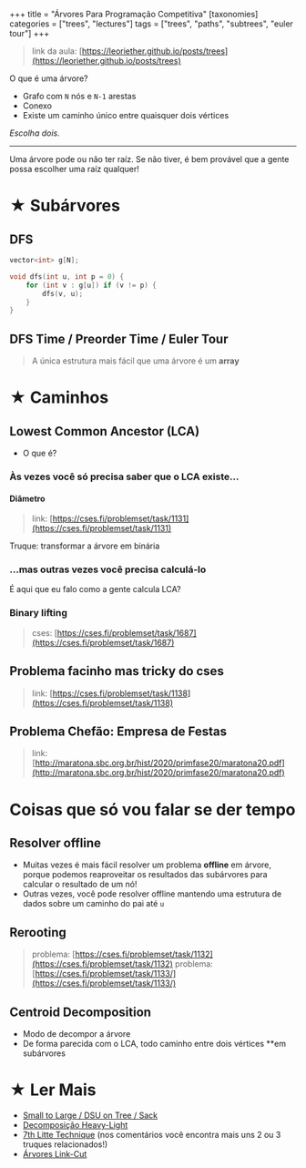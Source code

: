 +++
title = "Árvores Para Programação Competitiva"
[taxonomies]
categories = ["trees", "lectures"]
tags = ["trees", "paths", "subtrees", "euler tour"]
+++

> link da aula: [https://leoriether.github.io/posts/trees](https://leoriether.github.io/posts/trees)

O que é uma árvore?

- Grafo com `N` nós e `N-1` arestas
- Conexo
- Existe um caminho único entre quaisquer dois vértices

*Escolha dois.*

---

Uma árvore pode ou não ter raíz. Se não tiver, é bem provável que a gente possa
escolher uma raíz qualquer!

# ★ Subárvores
## DFS

```cpp
vector<int> g[N];

void dfs(int u, int p = 0) {
    for (int v : g[u]) if (v != p) {
        dfs(v, u);
    }
}
```

## DFS Time / Preorder Time / Euler Tour 

> A única estrutura mais fácil que uma árvore é um **array** 

# ★ Caminhos
## Lowest Common Ancestor (LCA)

- O que é?

### Às vezes você só precisa saber que o LCA existe...
#### Diâmetro
> link: [https://cses.fi/problemset/task/1131](https://cses.fi/problemset/task/1131)

Truque: transformar a árvore em binária

### ...mas outras vezes você precisa calculá-lo

É aqui que eu falo como a gente calcula LCA?

### Binary lifting
> cses: [https://cses.fi/problemset/task/1687](https://cses.fi/problemset/task/1687)

## Problema facinho mas tricky do cses
> link: [https://cses.fi/problemset/task/1138](https://cses.fi/problemset/task/1138)

## Problema Chefão: Empresa de Festas
> link: [http://maratona.sbc.org.br/hist/2020/primfase20/maratona20.pdf](http://maratona.sbc.org.br/hist/2020/primfase20/maratona20.pdf)

# Coisas que só vou falar se der tempo
## Resolver offline
- Muitas vezes é mais fácil resolver um problema **offline** em árvore, porque
  podemos reaproveitar os resultados das subárvores para calcular o resultado de
  um nó!
- Outras vezes, você pode resolver offline mantendo uma estrutura de dados sobre
  um caminho do pai até `u`

## Rerooting
> problema: [https://cses.fi/problemset/task/1132](https://cses.fi/problemset/task/1132)
> problema: [https://cses.fi/problemset/task/1133/](https://cses.fi/problemset/task/1133/)

## Centroid Decomposition 
- Modo de decompor a árvore
- De forma parecida com o LCA, todo caminho entre dois vértices **em subárvores

# ★ Ler Mais
- [Small to Large / DSU on Tree / Sack](https://codeforces.com/blog/entry/44351)
- [Decomposição Heavy-Light](https://cp-algorithms.com/graph/hld.html#proof-of-correctness)
- [7th Litte Technique](https://codeforces.com/blog/entry/100910) (nos
  comentários você encontra mais uns 2 ou 3 truques relacionados!)
- [Árvores Link-Cut](https://www.youtube.com/watch?v=XZLN6NxEQWo)
